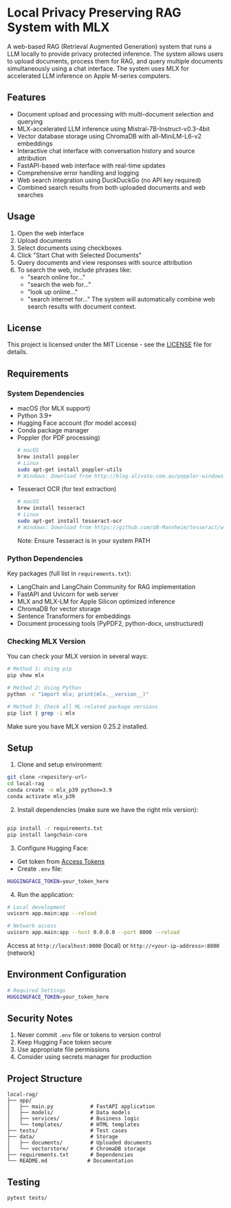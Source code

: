 # Local Privacy Preserving RAG System with MLX

A web-based RAG (Retrieval Augmented Generation) system that runs a LLM locally to provide privacy protected inference.  The system allows users to upload documents, process them for RAG, and query multiple documents simultaneously using a chat interface. The system uses MLX for accelerated LLM inference on Apple M-series computers.

## Features

- Document upload and processing with multi-document selection and querying
- MLX-accelerated LLM inference using Mistral-7B-Instruct-v0.3-4bit
- Vector database storage using ChromaDB with all-MiniLM-L6-v2 embeddings
- Interactive chat interface with conversation history and source attribution
- FastAPI-based web interface with real-time updates
- Comprehensive error handling and logging
- Web search integration using DuckDuckGo (no API key required)
- Combined search results from both uploaded documents and web searches

## Usage

1. Open the web interface
2. Upload documents
3. Select documents using checkboxes
4. Click "Start Chat with Selected Documents"
5. Query documents and view responses with source attribution
6. To search the web, include phrases like:
   - "search online for..."
   - "search the web for..."
   - "look up online..."
   - "search internet for..."
   The system will automatically combine web search results with document context.

## License

This project is licensed under the MIT License - see the [LICENSE](LICENSE) file for details.

## Requirements

### System Dependencies
- macOS (for MLX support)
- Python 3.9+
- Hugging Face account (for model access)
- Conda package manager
- Poppler (for PDF processing)
  ```bash
  # macOS
  brew install poppler
  # Linux
  sudo apt-get install poppler-utils
  # Windows: Download from http://blog.alivate.com.au/poppler-windows/
  ```
- Tesseract OCR (for text extraction)
  ```bash
  # macOS
  brew install tesseract
  # Linux
  sudo apt-get install tesseract-ocr
  # Windows: Download from https://github.com/UB-Mannheim/tesseract/wiki
  ```
  Note: Ensure Tesseract is in your system PATH

### Python Dependencies
Key packages (full list in `requirements.txt`):
- LangChain and LangChain Community for RAG implementation
- FastAPI and Uvicorn for web server
- MLX and MLX-LM for Apple Silicon optimized inference
- ChromaDB for vector storage
- Sentence Transformers for embeddings
- Document processing tools (PyPDF2, python-docx, unstructured)

### Checking MLX Version
You can check your MLX version in several ways:
```bash
# Method 1: Using pip
pip show mlx

# Method 2: Using Python
python -c "import mlx; print(mlx.__version__)"

# Method 3: Check all ML-related package versions
pip list | grep -i mlx
```
Make sure you have MLX version 0.25.2 installed.

## Setup

1. Clone and setup environment:
```bash
git clone <repository-url>
cd local-rag
conda create -n mlx_p39 python=3.9
conda activate mlx_p39
```

2. Install dependencies (make sure we have the right mlx version):
```bash

pip install -r requirements.txt
pip install langchain-core
```

3. Configure Hugging Face:
- Get token from [Access Tokens](https://huggingface.co/settings/tokens)
- Create `.env` file:
```bash
HUGGINGFACE_TOKEN=your_token_here
```

4. Run the application:
```bash
# Local development
uvicorn app.main:app --reload

# Network access
uvicorn app.main:app --host 0.0.0.0 --port 8000 --reload
```

Access at `http://localhost:8000` (local) or `http://<your-ip-address>:8000` (network)

## Environment Configuration

```bash
# Required Settings
HUGGINGFACE_TOKEN=your_token_here
```

## Security Notes

1. Never commit `.env` file or tokens to version control
2. Keep Hugging Face token secure
3. Use appropriate file permissions
4. Consider using secrets manager for production

## Project Structure

```
local-rag/
├── app/
│   ├── main.py            # FastAPI application
│   ├── models/            # Data models
│   ├── services/          # Business logic
│   └── templates/         # HTML templates
├── tests/                 # Test cases
├── data/                  # Storage
│   ├── documents/         # Uploaded documents
│   └── vectorstore/       # ChromaDB storage
├── requirements.txt       # Dependencies
└── README.md             # Documentation
```

## Testing

```bash
pytest tests/
```